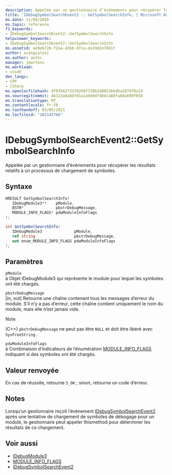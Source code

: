 ```yaml
---
description: Appelée par un gestionnaire d’événements pour récupérer les résultats relatifs à un processus de chargement de symboles.
title: 'IDebugSymbolSearchEvent2 :: GetSymbolSearchInfo, | Microsoft Docs'
ms.date: 11/04/2016
ms.topic: reference
f1_keywords:
- IDebugSymbolSearchEvent2::GetSymbolSearchInfo
helpviewer_keywords:
- IDebugSymbolSearchEvent2::GetSymbolSearchInfo
ms.assetid: ae9eb72b-f2aa-43b8-87ca-da19d2e78d17
author: acangialosi
ms.author: anthc
manager: jmartens
ms.workload:
- vssdk
dev_langs:
- CPP
- CSharp
ms.openlocfilehash: 9f03562f3370268f720b2d8053bbd6a2979f6a19
ms.sourcegitcommit: 4b323a8a8bfd1a1a9e84f4b4ca88fa8da690f656
ms.translationtype: MT
ms.contentlocale: fr-FR
ms.lasthandoff: 03/05/2021
ms.locfileid: "102145766"
---
```

# <a name="idebugsymbolsearchevent2getsymbolsearchinfo"></a>IDebugSymbolSearchEvent2::GetSymbolSearchInfo
Appelée par un gestionnaire d’événements pour récupérer les résultats relatifs à un processus de chargement de symboles.

## <a name="syntax"></a>Syntaxe

```cpp
HRESULT GetSymbolSearchInfo(
   IDebugModule3**    pModule,
   BSTR*              pbstrDebugMessage,
   MODULE_INFO_FLAGS* pdwModuleInfoFlags
);
```

```csharp
int GetSymbolSearchInfo(
   IDebugModule3              pModule,
   ref string                 pbstrDebugMessage,
   out enum_MODULE_INFO_FLAGS pdwModuleInfoFlags
);
```

## <a name="parameters"></a>Paramètres
`pModule`\
à Objet IDebugModule3 qui représente le module pour lequel les symboles ont été chargés.

`pbstrDebugMessage`\
[in, out] Retourne une chaîne contenant tous les messages d’erreur du module. S’il n’y a pas d’erreur, cette chaîne contient uniquement le nom du module, mais elle n’est jamais vide.

> [!NOTE]
> (C++) `pbstrDebugMessage` ne peut pas être `NULL` et doit être libéré avec `SysFreeString` .

`pdwModuleInfoFlags`\
à Combinaison d’indicateurs de l’énumération [MODULE_INFO_FLAGS](../../../extensibility/debugger/reference/module-info-flags.md) indiquant si des symboles ont été chargés.

## <a name="return-value"></a>Valeur renvoyée
 En cas de réussite, retourne `S_OK` ; sinon, retourne un code d’erreur.

## <a name="remarks"></a>Notes
 Lorsqu’un gestionnaire reçoit l’événement [IDebugSymbolSearchEvent2](../../../extensibility/debugger/reference/idebugsymbolsearchevent2.md) après une tentative de chargement de symboles de débogage pour un module, le gestionnaire peut appeler thismethod pour déterminer les résultats de ce chargement.

## <a name="see-also"></a>Voir aussi
- [IDebugModule3](../../../extensibility/debugger/reference/idebugmodule3.md)
- [MODULE_INFO_FLAGS](../../../extensibility/debugger/reference/module-info-flags.md)
- [IDebugSymbolSearchEvent2](../../../extensibility/debugger/reference/idebugsymbolsearchevent2.md)
